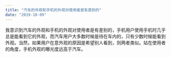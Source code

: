 ```yaml
---
title: "汽车的外观和手机的外观对使用者是有差别的"
date: "2019-10-09"
---
```


我意识到汽车的外观和手机的外观对使用者是有差别的，手机用户使用手机时几乎总是能看到它的外观，而汽车用户大多数时候是待在车内的，只有少数时候能看到外观。当然，如果用户在意外观的原因是希望别人看到，则两者类似。站在使用者的角度，手机外观的曝光度远高于汽车。
